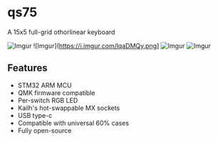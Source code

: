 # qs75
A 15x5 full-grid othorlinear keyboard

![Imgur](https://i.imgur.com/DBjkfE0.png)
![Imgur](https://i.imgur.com/lqaDMQy.png]
![Imgur](https://i.imgur.com/bfTwtas.jpg)
![Imgur](https://i.imgur.com/OWWBPfD.jpg)

## Features

* STM32 ARM MCU
* QMK firmware compatible
* Per-switch RGB LED
* Kailh's hot-swappable MX sockets
* USB type-c
* Compatible with universal 60% cases
* Fully open-source
